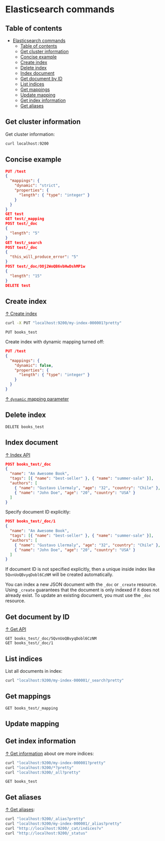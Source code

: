 # Elasticsearch commands

## Table of contents

- [Elasticsearch commands](#elasticsearch-commands)
  - [Table of contents](#table-of-contents)
  - [Get cluster information](#get-cluster-information)
  - [Concise example](#concise-example)
  - [Create index](#create-index)
  - [Delete index](#delete-index)
  - [Index document](#index-document)
  - [Get document by ID](#get-document-by-id)
  - [List indices](#list-indices)
  - [Get mappings](#get-mappings)
  - [Update mapping](#update-mapping)
  - [Get index information](#get-index-information)
  - [Get aliases](#get-aliases)

## Get cluster information

Get cluster information:

```bash
curl localhost:9200
```

## Concise example

```json
PUT /test
{
  "mappings": {
    "dynamic": "strict",
    "properties": {
      "length": { "type": "integer" }
    }
  }
}
GET test
GET test/_mapping
POST test/_doc
{
  "length": "5"
}
GET test/_search
POST test/_doc
{
  "this_will_produce_error": "5"
}
POST test/_doc/O8j2WoQB6vbHwDshMP1w
{
  "length": "15"
}
DELETE test
```

## Create index

[↑ Create index](https://www.elastic.co/guide/en/elasticsearch/reference/current/indices-create-index.html)

```bash
curl -X PUT "localhost:9200/my-index-000001?pretty"
```

```elastic
PUT books_test
```

Create index with dynamic mapping turned off:

```json
PUT /test
{
  "mappings": {
    "dynamic": false,
    "properties": {
      "length": { "type": "integer" }
    }
  }
}
```

[↑ `dynamic` mapping parameter](https://www.elastic.co/guide/en/elasticsearch/reference/7.16/dynamic.html)

## Delete index

```text
DELETE books_test
```

## Index document

[↑ Index API](https://www.elastic.co/guide/en/elasticsearch/reference/current/docs-index_.html)

```json
POST books_test/_doc
{
  "name": "An Awesome Book",
  "tags": [{ "name": "best-seller" }, { "name": "summer-sale" }],
  "authors": [
    { "name": "Gustavo Llermaly", "age": "32", "country": "Chile" },
    { "name": "John Doe", "age": "20", "country": "USA" }
  ]
}
```

Specify document ID explicitly:

```json
POST books_test/_doc/1
{
  "name": "An Awesome Book",
  "tags": [{ "name": "best-seller" }, { "name": "summer-sale" }],
  "authors": [
    { "name": "Gustavo Llermaly", "age": "32", "country": "Chile" },
    { "name": "John Doe", "age": "20", "country": "USA" }
  ]
}
```

If document ID is not specified explicitly, then a unique inside index like `5QvnUoQBvyqDobl6CzNM` will be created automatically.

You can index a new JSON document with the `_doc` or `_create` resource. Using `_create` guarantees that the document is only indexed if it does not already exist. To update an existing document, you must use the `_doc` resource.

## Get document by ID

[↑ Get API](https://www.elastic.co/guide/en/elasticsearch/reference/current/docs-get.html)

```text
GET books_test/_doc/5QvnUoQBvyqDobl6CzNM
GET books_test/_doc/1
```

## List indices

List all documents in index:

```bash
curl "localhost:9200/my-index-000001/_search?pretty"
```

## Get mappings

```text
GET books_test/_mapping
```

## Update mapping

## Get index information

[↑ Get information](https://www.elastic.co/guide/en/elasticsearch/reference/current/indices-get-index.html) about ore more indices:

```bash
curl "localhost:9200/my-index-000001?pretty"
curl "localhost:9200/*?pretty"
curl "localhost:9200/_all?pretty"
```

```text
GET books_test
```

## Get aliases

[↑ Get aliases](https://www.elastic.co/guide/en/elasticsearch/reference/current/aliases.html):

```bash
curl "localhost:9200/_alias?pretty"
curl "localhost:9200/my-index-000001/_alias?pretty"
curl "http://localhost:9200/_cat/indices?v"
curl "http://localhost:9200/_status"
```
